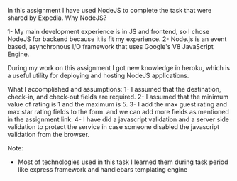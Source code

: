 In this assignment I have used NodeJS to complete the task that were shared by Expedia.
Why NodeJS?

1- My main development experience is in JS and frontend, so I chose NodeJS for backend because it is fit my experience.
2- Node.js is an event based, asynchronous I/O framework that uses Google's V8 JavaScript Engine.

During my work on this assignment I got new knowledge in heroku, which is a useful utility for deploying and hosting NodeJS applications.

What I accomplished and assumptions:
1- I assumed that the destination, check-in, and check-out fields are required.
2- I assumed that the minimum value of rating is 1 and the maximum is 5.
3- I add the max guest rating and max star rating fields to the form. and we can add more fields as mentioned in the assignment link.
4- I have did a javascript validation and a server side validation to protect the service in case someone disabled the javascript validation from the browser.


Note:
- Most of technologies used in this task I learned them during task period like express framework and handlebars templating engine
